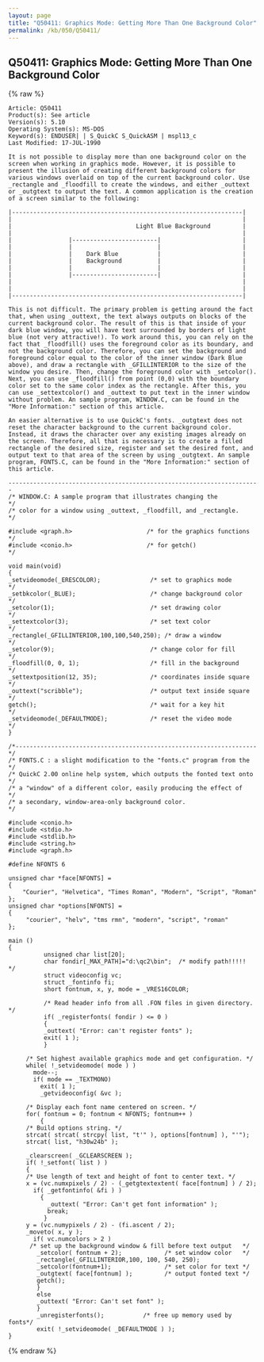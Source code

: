 ```yaml
---
layout: page
title: "Q50411: Graphics Mode: Getting More Than One Background Color"
permalink: /kb/050/Q50411/
---
```


## Q50411: Graphics Mode: Getting More Than One Background Color

{% raw %}

	Article: Q50411
	Product(s): See article
	Version(s): 5.10
	Operating System(s): MS-DOS
	Keyword(s): ENDUSER| | S_QuickC S_QuickASM | mspl13_c
	Last Modified: 17-JUL-1990
	
	It is not possible to display more than one background color on the
	screen when working in graphics mode. However, it is possible to
	present the illusion of creating different background colors for
	various windows overlaid on top of the current background color. Use
	_rectangle and _floodfill to create the windows, and either _outtext
	or _outgtext to output the text. A common application is the creation
	of a screen similar to the following:
	
	|-----------------------------------------------------------------|
	|                                                                 |
	|                                   Light Blue Background         |
	|                                                                 |
	|                |------------------------|                       |
	|                |                        |                       |
	|                |    Dark Blue           |                       |
	|                |    Background          |                       |
	|                |                        |                       |
	|                |------------------------|                       |
	|                                                                 |
	|                                                                 |
	|-----------------------------------------------------------------|
	
	This is not difficult. The primary problem is getting around the fact
	that, when using _outtext, the text always outputs on blocks of the
	current background color. The result of this is that inside of your
	dark blue window, you will have text surrounded by borders of light
	blue (not very attractive!). To work around this, you can rely on the
	fact that _floodfill() uses the foreground color as its boundary, and
	not the background color. Therefore, you can set the background and
	foreground color equal to the color of the inner window (Dark Blue
	above), and draw a rectangle with _GFILLINTERIOR to the size of the
	window you desire. Then, change the foreground color with _setcolor().
	Next, you can use _floodfill() from point (0,0) with the boundary
	color set to the same color index as the rectangle. After this, you
	can use _settextcolor() and _outtext to put text in the inner window
	without problem. An sample program, WINDOW.C, can be found in the
	"More Information:" section of this article.
	
	An easier alternative is to use QuickC's fonts. _outgtext does not
	reset the character background to the current background color.
	Instead, it draws the character over any existing images already on
	the screen. Therefore, all that is necessary is to create a filled
	rectangle of the desired size, register and set the desired font, and
	output text to that area of the screen by using _outgtext. An sample
	program, FONTS.C, can be found in the "More Information:" section of
	this article.
	
	-----------------------------------------------------------------------
	/* WINDOW.C: A sample program that illustrates changing the          */
	/* color for a window using _outtext, _floodfill, and _rectangle.    */
	
	#include <graph.h>                     /* for the graphics functions */
	#include <conio.h>                     /* for getch()                */
	
	void main(void)
	{
	_setvideomode(_ERESCOLOR);              /* set to graphics mode      */
	_setbkcolor(_BLUE);                     /* change background color   */
	_setcolor(1);                           /* set drawing color         */
	_settextcolor(3);                       /* set text color            */
	_rectangle(_GFILLINTERIOR,100,100,540,250); /* draw a window         */
	_setcolor(9);                           /* change color for fill     */
	_floodfill(0, 0, 1);                    /* fill in the background    */
	_settextposition(12, 35);               /* coordinates inside square */
	_outtext("scribble");                   /* output text inside square */
	getch();                                /* wait for a key hit        */
	_setvideomode(_DEFAULTMODE);            /* reset the video mode      */
	}
	
	/*--------------------------------------------------------------------*/
	/* FONTS.C : a slight modification to the "fonts.c" program from the  */
	/* QuickC 2.00 online help system, which outputs the fonted text onto */
	/* a "window" of a different color, easily producing the effect of    */
	/* a secondary, window-area-only background color.                    */
	
	#include <conio.h>
	#include <stdio.h>
	#include <stdlib.h>
	#include <string.h>
	#include <graph.h>
	
	#define NFONTS 6
	
	unsigned char *face[NFONTS] =
	{
	    "Courier", "Helvetica", "Times Roman", "Modern", "Script", "Roman"
	};
	unsigned char *options[NFONTS] =
	{
	     "courier", "helv", "tms rmn", "modern", "script", "roman"
	};
	
	main ()
	{
	          unsigned char list[20];
	          char fondir[_MAX_PATH]="d:\qc2\bin";  /* modify path!!!!!   */
	          struct videoconfig vc;
	          struct _fontinfo fi;
	          short fontnum, x, y, mode = _VRES16COLOR;
	
	          /* Read header info from all .FON files in given directory. */
	          if( _registerfonts( fondir ) <= 0 )
	          {
	          _outtext( "Error: can't register fonts" );
	          exit( 1 );
	          }
	
	     /* Set highest available graphics mode and get configuration. */
	     while( !_setvideomode( mode ) )
	       mode--;
	       if( mode == _TEXTMONO)
	         exit( 1 );
	         _getvideoconfig( &vc );
	
	     /* Display each font name centered on screen. */
	     for( fontnum = 0; fontnum < NFONTS; fontnum++ )
	         {
	     /* Build options string. */
	     strcat( strcat( strcpy( list, "t'" ), options[fontnum] ), "'");
	     strcat( list, "h30w24b" );
	
	     _clearscreen( _GCLEARSCREEN );
	     if( !_setfont( list ) )
	     {
	     /* Use length of text and height of font to center text. */
	     x = (vc.numxpixels / 2) - (_getgtextextent( face[fontnum] ) / 2);
	       if( _getfontinfo( &fi ) )
	         {
	           _outtext( "Error: Can't get font information" );
	           break;
	          }
	     y = (vc.numypixels / 2) - (fi.ascent / 2);
	     _moveto( x, y );
	       if( vc.numcolors > 2 )
	      /* set up the background window & fill before text output   */
	        _setcolor( fontnum + 2);            /* set window color   */
	        _rectangle(_GFILLINTERIOR,100, 100, 540, 250);
	        _setcolor(fontnum+1);               /* set color for text */
	        _outgtext( face[fontnum] );         /* output fonted text */
	        getch();
	        }
	        else
	        _outtext( "Error: Can't set font" );
	        }
	        _unregisterfonts();           /* free up memory used by fonts*/
	        exit( !_setvideomode( _DEFAULTMODE ) );
	}

{% endraw %}
